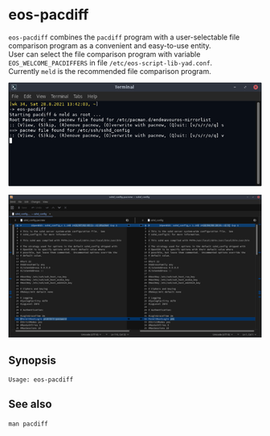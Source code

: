 # eos-pacdiff

`eos-pacdiff` combines the `pacdiff` program with a user-selectable file comparison program as a convenient and easy-to-use entity.<br>
User can select the file comparison program with variable `EOS_WELCOME_PACDIFFERS` in file `/etc/eos-script-lib-yad.conf`.<br>
Currently `meld` is the recommended file comparison program.

![](eos-pacdiff.png)

![](meld.png)

## Synopsis
```
Usage: eos-pacdiff
```

## See also
```
man pacdiff
```
